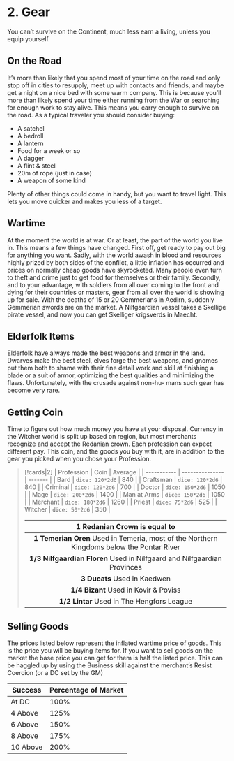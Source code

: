 # 2. Gear
You can’t survive on the Continent, much  less earn a living, unless you equip yourself.

## On the Road
It’s more than likely that you spend most of your time on the road and only stop off in cities to resupply, meet up with contacts and friends, and maybe get a night on a nice bed with some warm company. This is because you’ll more than likely spend your time either running from the War or searching for enough work to stay alive. This means you carry enough to survive on the road. As a typical traveler you should consider buying:
- A satchel
- A bedroll
- A lantern
- Food for a week or so
- A dagger 
- A flint & steel 
- 20m of rope (just in case) 
- A weapon of some kind 

Plenty of other things could come in handy, but you want to travel light. This lets you move quicker and makes you less of a target.

## Wartime
At the moment the world is at war. Or at least, the part of the world you live in. This means a few things have changed. First off, get ready to pay out big for anything you want. Sadly, with the world awash in blood and resources highly prized by both sides of the conflict, a little inflation has occurred and prices on normally cheap goods have skyrocketed. Many people even turn to theft and crime just to get food for themselves or their family. Secondly, and to your advantage, with soldiers from all over coming to the front and dying for their countries or masters, gear from all over the world is showing up for sale. With the deaths of 15 or 20 Gemmerians in Aedirn, suddenly Gemmerian swords are on the market. A Nilfgaardian vessel takes a Skellige pirate vessel, and now you can get Skelliger krigsverds in Maecht.

## Elderfolk Items
Elderfolk have always made the best weapons and armor in the land. Dwarves make the best steel, elves forge the best weapons, and gnomes put them both to shame with their fine detail work and skill at finishing a blade or a suit of armor, optimizing the best qualities and minimizing the flaws. Unfortunately, with the crusade against non-hu- mans such gear has become very rare.

## Getting Coin
Time to figure out how much money you have at your disposal. Currency in the Witcher world is split up based on region, but most merchants recognize and accept the Redanian crown. Each profession can expect different pay. This coin, and the goods you buy with it, are in addition to the gear you picked when you chose your Profession.

>[!cards|2]
| Profession  | Coin            | Average |
| ----------- | --------------- | ------- |
| Bard        | `dice: 120*2d6` | 840     |
| Craftsman   | `dice: 120*2d6` | 840     |
| Criminal    | `dice: 120*2d6` | 700     |
| Doctor      | `dice: 150*2d6` | 1050    |
| Mage        | `dice: 200*2d6` | 1400    |
| Man at Arms | `dice: 150*2d6` | 1050    |
| Merchant    | `dice: 180*2d6` | 1260    |
| Priest      | `dice: 75*2d6`  | 525     |
| Witcher     | `dice: 50*2d6`  | 350     |
>
>|1 Redanian Crown is equal to|
>|:---:|
>|**1 Temerian Oren** Used in Temeria, most of the Northern Kingdoms below the Pontar River|
>|**1/3 Nilfgaardian Floren** Used in Nilfgaard and Nilfgaardian Provinces|
>|**3 Ducats** Used in Kaedwen|
>|**1/4 Bizant** Used in Kovir & Poviss|
>|**1/2 Lintar** Used in The Hengfors League|
## Selling Goods
The prices listed below represent the inflated wartime price of goods. This is the price you will be buying items for. If you want to sell goods on the market the base price you can get for them is half the listed price. This can be haggled up by using the Business skill against the merchant’s Resist Coercion (or a DC set by the GM)

| Success  | Percentage of Market |
| -------- | -------------------- |
| At DC    | 100%                 |
| 4 Above  | 125%                 |
| 6 Above  | 150%                 |
| 8 Above  | 175%                 |
| 10 Above | 200%                 |

